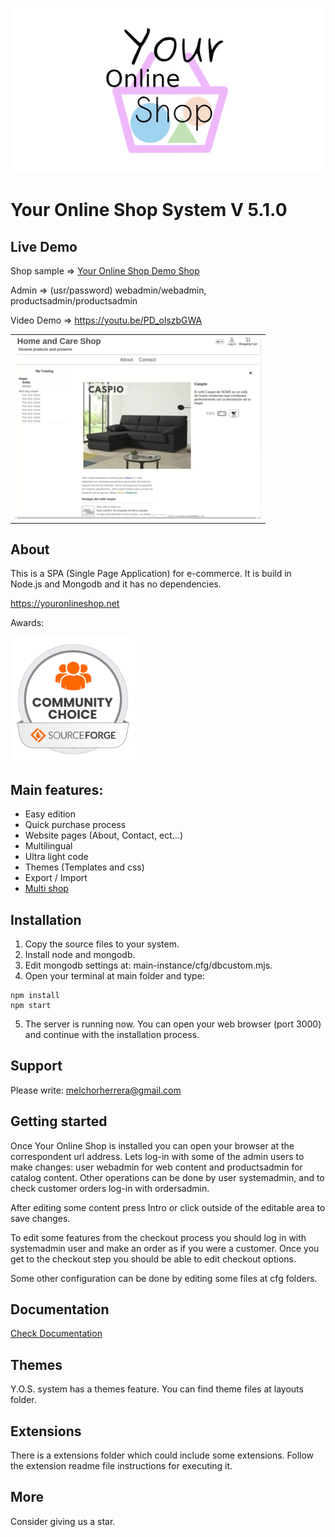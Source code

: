 ![Your Online Shop](assets/logotype.png "Your Online Shop")

# Your Online Shop System V 5.1.0

## Live Demo

Shop sample => [Your Online Shop Demo Shop](https://youronlineshop.net/sample/)

Admin => (usr/password) webadmin/webadmin, productsadmin/productsadmin

Video Demo => https://youtu.be/PD_olszbGWA
<table>
  <tr>
    <td>
    <a href="https://youtu.be/PD_olszbGWA"><img src="assets/youtube.webp"></a>
    </td>
  </tr>
</table>

## About

This is a SPA (Single Page Application) for e-commerce. It is build in Node.js and Mongodb and it has no dependencies.

https://youronlineshop.net

Awards:

<img src="assets/oss-community-choice-white.svg" alt="Community choice" width="200"/>

## Main features:

- Easy edition
- Quick purchase process
- Website pages (About, Contact, ect...)
- Multilingual
- Ultra light code
- Themes (Templates and css)
- Export / Import
- [Multi shop](docs/multishopguide.md)


## Installation

1. Copy the source files to your system.
2. Install node and mongodb.
3. Edit mongodb settings at: main-instance/cfg/dbcustom.mjs.
4. Open your terminal at main folder and type:
```
npm install 
npm start
```
5. The server is running now. You can open your web browser (port 3000) and continue with the installation process.

## Support

Please write: melchorherrera@gmail.com


## Getting started

Once Your Online Shop is installed you can open your browser at the correspondent url address. Lets log-in with some of the admin users to make changes: user webadmin for web content and productsadmin for catalog content. Other operations can be done by user systemadmin, and to check customer orders log-in with ordersadmin.

After editing some content press Intro or click outside of the editable area to save changes.

To edit some features from the checkout process you should log in with systemadmin user and make an order as if you were a customer. Once you get to the checkout step you should be able to edit checkout options.

Some other configuration can be done by editing some files at cfg folders.


## Documentation

[Check Documentation](docs/overview.md)


## Themes

Y.O.S. system has a themes feature. You can find theme files at layouts folder.


## Extensions

There is a extensions folder which could include some extensions. Follow the extension readme file instructions for executing it.


## More

Consider giving us a star.